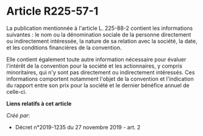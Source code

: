 # Article R225-57-1

La publication mentionnée à l'article L. 225-88-2 contient les informations suivantes : le nom ou la dénomination sociale de
la personne directement ou indirectement intéressée, la nature de sa relation avec la société, la date, et les conditions
financières de la convention.

Elle contient également toute autre information nécessaire pour évaluer l'intérêt de la convention pour la société et les
actionnaires, y compris minoritaires, qui n'y sont pas directement ou indirectement intéressés. Ces informations comportent
notamment l'objet de la convention et l'indication du rapport entre son prix pour la société et le dernier bénéfice annuel de
celle-ci.

**Liens relatifs à cet article**

_Créé par_:

  - Décret n°2019-1235 du 27 novembre 2019 - art. 2
